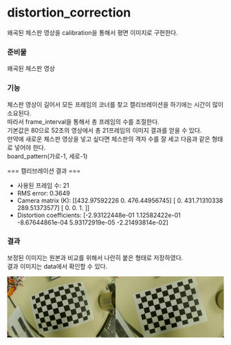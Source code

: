 # distortion_correction
왜곡된 체스판 영상을 calibration을 통해서 평면 이미지로 구현한다.

### 준비물
왜곡된 체스판 영상

### 기능 
체스판 영상이 길어서 모든 프레임의 코너를 찾고 캘리브레이션을 하기에는 시간이 많이 소요된다.   
따라서 frame_interval을 통해서 총 프레임의 수를 조절한다.   
기본값은 80으로 52초의 영상에서 총 21프레임의 이미지 결과를 얻을 수 있다.   
만약에 새로운 체스판 영상을 넣고 싶다면 체스판의 격자 수를 잘 세고 다음과 같은 형태로 넣어야 한다.  
board_pattern(가로-1, 세로-1)

=== 캘리브레이션 결과 ===
* 사용된 프레임 수: 21
* RMS error: 0.3649
* Camera matrix (K):
[[432.97592226   0.         476.44956745]
 [  0.         431.71310338 289.51373577]
 [  0.           0.           1.        ]]
* Distortion coefficients:
[-2.93122448e-01  1.12582422e-01 -8.67644861e-04  5.93172919e-05
 -2.21493814e-02]


### 결과
보정된 이미지는 원본과 비교를 위해서 나란히 붙은 형태로 저장하였다.    
결과 이미지는 data에서 확인할 수 있다.    

<img src="data/compare_undistorted_14.png" />
